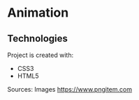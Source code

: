 # Animation

## Technologies
Project is created with:
* CSS3
* HTML5

Sources: 
Images https://www.pngitem.com
